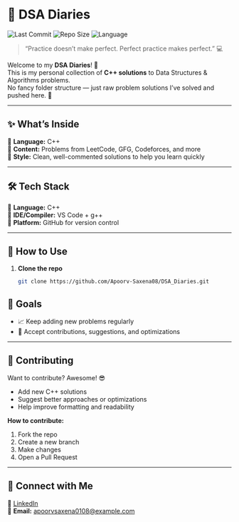# 🧠 DSA Diaries

![Last Commit](https://img.shields.io/github/last-commit/Apoorv-Saxena08/DSA_Diaries?style=for-the-badge&color=blue)
![Repo Size](https://img.shields.io/github/repo-size/Apoorv-Saxena08/DSA_Diaries?style=for-the-badge&color=green)
![Language](https://img.shields.io/github/languages/top/Apoorv-Saxena08/DSA_Diaries?style=for-the-badge&color=yellow)

> “Practice doesn’t make perfect. Perfect practice makes perfect.” 💻

Welcome to my **DSA Diaries**! 📓  
This is my personal collection of **C++ solutions** to Data Structures & Algorithms problems.  
No fancy folder structure — just raw problem solutions I’ve solved and pushed here. 🚀  

---

## ✨ What’s Inside
📌 **Language:** C++  
📌 **Content:** Problems from LeetCode, GFG, Codeforces, and more  
📌 **Style:** Clean, well-commented solutions to help you learn quickly  

---

## 🛠️ Tech Stack
🔹 **Language:** C++  
🔹 **IDE/Compiler:** VS Code + g++  
🔹 **Platform:** GitHub for version control  

---

## 🚀 How to Use
1. **Clone the repo**
   ```bash
   git clone https://github.com/Apoorv-Saxena08/DSA_Diaries.git

## 🎯 Goals
- 📈 Keep adding new problems regularly  
- 🤝 Accept contributions, suggestions, and optimizations  

---

## 🤝 Contributing
Want to contribute? Awesome! 😎  
- Add new C++ solutions  
- Suggest better approaches or optimizations  
- Help improve formatting and readability  

**How to contribute:**  
1. Fork the repo  
2. Create a new branch  
3. Make changes  
4. Open a Pull Request  

---

## 🌟 Connect with Me
💼 [LinkedIn](https://www.linkedin.com/in/apoorvsaxena08)  
📧 **Email:** apoorvsaxena0108@example.com
